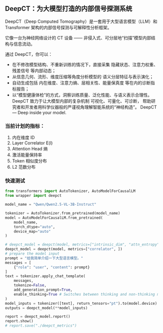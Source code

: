 ## DeepCT：为大模型打造的内部信号探测系统

DeepCT（Deep Computed Tomography）是一套用于大型语言模型（LLM）和 Transformer 架构的内部信号探测与可解释性分析框架。


它像一台为神经网络设计的 CT 设备 —— 非侵入式、可分层地“扫描”模型内部结构与信息流动。


通过 DeepCT，你可以：
- 在不修改模型结构、不重新训练的情况下，直接采集 隐藏状态、注意力权重、残差信号 等内部动态；
- 从信息几何、流形、维度压缩等角度分析模型的 语义分层特征与表示演化；
- 自动生成包括 内在维度、注意力熵、层相关性、能量保真度 等在内的诊断指标报告；
- 以“模型健康体检”的方式，洞察训练质量、泛化性能、与语义表示合理性。
DeepCT 致力于让大模型内部的复杂机制 可视化、可量化、可诊断，
帮助研究者和开发者用科学仪器般的严谨视角理解智能系统的“神经构造”。
DeepCT — Deep inside your model.



### 当前计划的指标：
1. 内在维度 ID 
2. Layer Correlator E(l) 
3. Attention Head 熵
4. 激活能量保持率 
5. Token 相似度分布
6. L2 范数分布

### 快速测试

```python
from transformers import AutoTokenizer, AutoModelForCausalLM
from wrapper import deepct

model_name = "Qwen/Qwen2.5-VL-3B-Instruct"

tokenizer = AutoTokenizer.from_pretrained(model_name)
model = AutoModelForCausalLM.from_pretrained(
    model_name,
    torch_dtype="auto",
    device_map="auto"
)

# deepct_model = deepct(model, metrics=["intrinsic_dim", "attn_entropy"])
deepct_model = deepct(model, metrics=["correlator", ])
# prepare the model input
prompt = "给我简单介绍一下大型语言模型。"
messages = [
    {"role": "user", "content": prompt}
]
text = tokenizer.apply_chat_template(
    messages,
    tokenize=False,
    add_generation_prompt=True,
    enable_thinking=True # Switches between thinking and non-thinking modes. Default is True.
)
model_inputs = tokenizer([text], return_tensors="pt").to(model.device)
outputs = deepct_model(**model_inputs)

report = deepct_model.report()
report.show()
# report.save("./deepct_metrics")
```